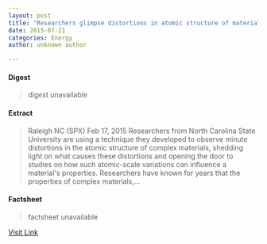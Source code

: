 ```yaml
---
layout: post
title: "Researchers glimpse distortions in atomic structure of materials"
date: 2015-07-21
categories: Energy
author: unknown author

---
```



#### Digest
>digest unavailable

#### Extract
>Raleigh NC (SPX) Feb 17, 2015 Researchers from North Carolina State University are using a technique they developed to observe minute distortions in the atomic structure of complex materials, shedding light on what causes these distortions and opening the door to studies on how such atomic-scale variations can influence a material's properties. Researchers have known for years that the properties of complex materials,...

#### Factsheet
>factsheet unavailable

[Visit Link](http://www.spacedaily.com/reports/Researchers_glimpse_distortions_in_atomic_structure_of_materials_999.html)


